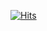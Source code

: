 [![Hits](https://hits.seeyoufarm.com/api/count/incr/badge.svg?url=https%3A%2F%2Fgithub.com%2FEngChooN&count_bg=%2379C83D&title_bg=%23555555&icon=&icon_color=%23E7E7E7&title=hits&edge_flat=false)](https://hits.seeyoufarm.com)                  
